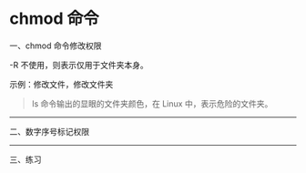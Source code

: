 # chmod 命令

一、chmod 命令修改权限

-R 不使用，则表示仅用于文件夹本身。



示例：修改文件，修改文件夹

> ls 命令输出的显眼的文件夹颜色，在 Linux 中，表示危险的文件夹。

---

二、数字序号标记权限

---

三、练习